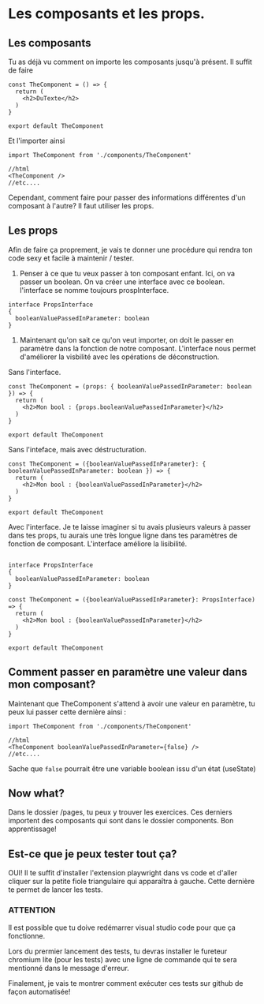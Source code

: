 # Les composants et les props.

## Les composants

Tu as déjà vu comment on importe les composants jusqu'à présent. Il suffit de faire 

```tsx
const TheComponent = () => {
  return (
    <h2>DuTexte</h2>
  )
}

export default TheComponent
```

Et l'importer ainsi

```tsx
import TheComponent from './components/TheComponent'

//html
<TheComponent />
//etc....
```

Cependant, comment faire pour passer des informations différentes d'un composant à l'autre? Il faut utiliser les props.

## Les props

Afin de faire ça proprement, je vais te donner une procédure qui rendra ton code sexy et facile à maintenir / tester.

1. Penser à ce que tu veux passer à ton composant enfant. Ici, on va passer un boolean. On va créer une interface avec ce boolean.
l'interface se nomme toujours prospInterface.

```tsx
interface PropsInterface 
{ 
  booleanValuePassedInParameter: boolean 
}
```

1. Maintenant qu'on sait ce qu'on veut importer, on doit le passer en paramètre dans la fonction de notre composant. L'interface nous permet d'améliorer la visbilité avec les opérations de déconstruction.

Sans l'interface.
```tsx
const TheComponent = (props: { booleanValuePassedInParameter: boolean }) => {
  return (
    <h2>Mon bool : {props.booleanValuePassedInParameter}</h2>
  )
}

export default TheComponent
```

Sans l'inteface, mais avec déstructuration.
```tsx
const TheComponent = ({booleanValuePassedInParameter}: { booleanValuePassedInParameter: boolean }) => {
  return (
    <h2>Mon bool : {booleanValuePassedInParameter}</h2>
  )
}

export default TheComponent
```

Avec l'interface. Je te laisse imaginer si tu avais plusieurs valeurs à passer dans tes props, tu aurais une très longue ligne dans tes paramètres de fonction de composant. L'interface améliore la lisibilité.
```tsx

interface PropsInterface 
{ 
  booleanValuePassedInParameter: boolean 
}

const TheComponent = ({booleanValuePassedInParameter}: PropsInterface) => {
  return (
    <h2>Mon bool : {booleanValuePassedInParameter}</h2>
  )
}

export default TheComponent
```

## Comment passer en paramètre une valeur dans mon composant?

Maintenant que TheComponent s'attend à avoir une valeur en paramètre, tu peux lui passer cette dernière ainsi :

```tsx
import TheComponent from './components/TheComponent'

//html
<TheComponent booleanValuePassedInParameter={false} />
//etc....
```

Sache que `false` pourrait être une variable boolean issu d'un état (useState)

## Now what?

Dans le dossier /pages, tu peux y trouver les exercices. Ces derniers importent des composants qui sont dans le dossier components. Bon apprentissage!


## Est-ce que je peux tester tout ça?

OUI! Il te suffit d'installer l'extension playwright dans vs code et d'aller cliquer sur la petite fiole triangulaire qui apparaîtra à gauche. Cette dernière te permet de lancer les tests.

### ATTENTION

Il est possible que tu doive redémarrer visual studio code pour que ça fonctionne.

Lors du prermier lancement des tests, tu devras installer le fureteur chromium lite (pour les tests) avec une ligne de commande qui te sera mentionné dans le message d'erreur.

Finalement, je vais te montrer comment exécuter ces tests sur github de façon automatisée!
